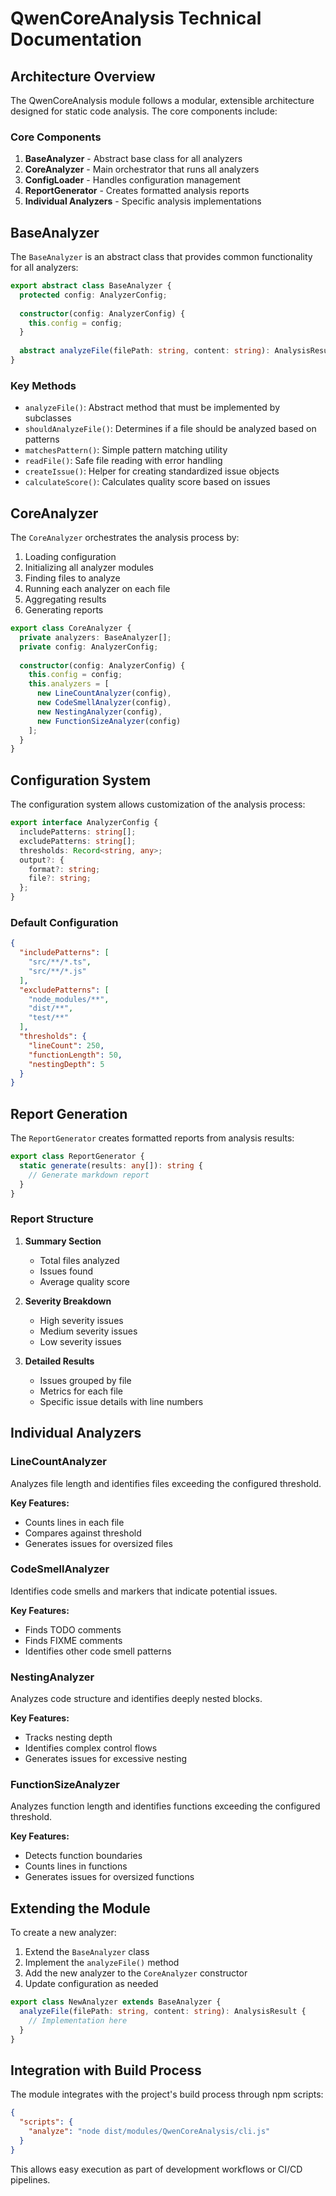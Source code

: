 # QwenCoreAnalysis Technical Documentation

## Architecture Overview

The QwenCoreAnalysis module follows a modular, extensible architecture designed for static code analysis. The core components include:

### Core Components

1. **BaseAnalyzer** - Abstract base class for all analyzers
2. **CoreAnalyzer** - Main orchestrator that runs all analyzers
3. **ConfigLoader** - Handles configuration management
4. **ReportGenerator** - Creates formatted analysis reports
5. **Individual Analyzers** - Specific analysis implementations

## BaseAnalyzer

The `BaseAnalyzer` is an abstract class that provides common functionality for all analyzers:

```typescript
export abstract class BaseAnalyzer {
  protected config: AnalyzerConfig;
  
  constructor(config: AnalyzerConfig) {
    this.config = config;
  }
  
  abstract analyzeFile(filePath: string, content: string): AnalysisResult;
}
```

### Key Methods

- `analyzeFile()`: Abstract method that must be implemented by subclasses
- `shouldAnalyzeFile()`: Determines if a file should be analyzed based on patterns
- `matchesPattern()`: Simple pattern matching utility
- `readFile()`: Safe file reading with error handling
- `createIssue()`: Helper for creating standardized issue objects
- `calculateScore()`: Calculates quality score based on issues

## CoreAnalyzer

The `CoreAnalyzer` orchestrates the analysis process by:

1. Loading configuration
2. Initializing all analyzer modules
3. Finding files to analyze
4. Running each analyzer on each file
5. Aggregating results
6. Generating reports

```typescript
export class CoreAnalyzer {
  private analyzers: BaseAnalyzer[];
  private config: AnalyzerConfig;
  
  constructor(config: AnalyzerConfig) {
    this.config = config;
    this.analyzers = [
      new LineCountAnalyzer(config),
      new CodeSmellAnalyzer(config),
      new NestingAnalyzer(config),
      new FunctionSizeAnalyzer(config)
    ];
  }
}
```

## Configuration System

The configuration system allows customization of the analysis process:

```typescript
export interface AnalyzerConfig {
  includePatterns: string[];
  excludePatterns: string[];
  thresholds: Record<string, any>;
  output?: {
    format?: string;
    file?: string;
  };
}
```

### Default Configuration

```json
{
  "includePatterns": [
    "src/**/*.ts",
    "src/**/*.js"
  ],
  "excludePatterns": [
    "node_modules/**",
    "dist/**",
    "test/**"
  ],
  "thresholds": {
    "lineCount": 250,
    "functionLength": 50,
    "nestingDepth": 5
  }
}
```

## Report Generation

The `ReportGenerator` creates formatted reports from analysis results:

```typescript
export class ReportGenerator {
  static generate(results: any[]): string {
    // Generate markdown report
  }
}
```

### Report Structure

1. **Summary Section**
   - Total files analyzed
   - Issues found
   - Average quality score

2. **Severity Breakdown**
   - High severity issues
   - Medium severity issues
   - Low severity issues

3. **Detailed Results**
   - Issues grouped by file
   - Metrics for each file
   - Specific issue details with line numbers

## Individual Analyzers

### LineCountAnalyzer

Analyzes file length and identifies files exceeding the configured threshold.

**Key Features:**
- Counts lines in each file
- Compares against threshold
- Generates issues for oversized files

### CodeSmellAnalyzer

Identifies code smells and markers that indicate potential issues.

**Key Features:**
- Finds TODO comments
- Finds FIXME comments
- Identifies other code smell patterns

### NestingAnalyzer

Analyzes code structure and identifies deeply nested blocks.

**Key Features:**
- Tracks nesting depth
- Identifies complex control flows
- Generates issues for excessive nesting

### FunctionSizeAnalyzer

Analyzes function length and identifies functions exceeding the configured threshold.

**Key Features:**
- Detects function boundaries
- Counts lines in functions
- Generates issues for oversized functions

## Extending the Module

To create a new analyzer:

1. Extend the `BaseAnalyzer` class
2. Implement the `analyzeFile()` method
3. Add the new analyzer to the `CoreAnalyzer` constructor
4. Update configuration as needed

```typescript
export class NewAnalyzer extends BaseAnalyzer {
  analyzeFile(filePath: string, content: string): AnalysisResult {
    // Implementation here
  }
}
```

## Integration with Build Process

The module integrates with the project's build process through npm scripts:

```json
{
  "scripts": {
    "analyze": "node dist/modules/QwenCoreAnalysis/cli.js"
  }
}
```

This allows easy execution as part of development workflows or CI/CD pipelines.